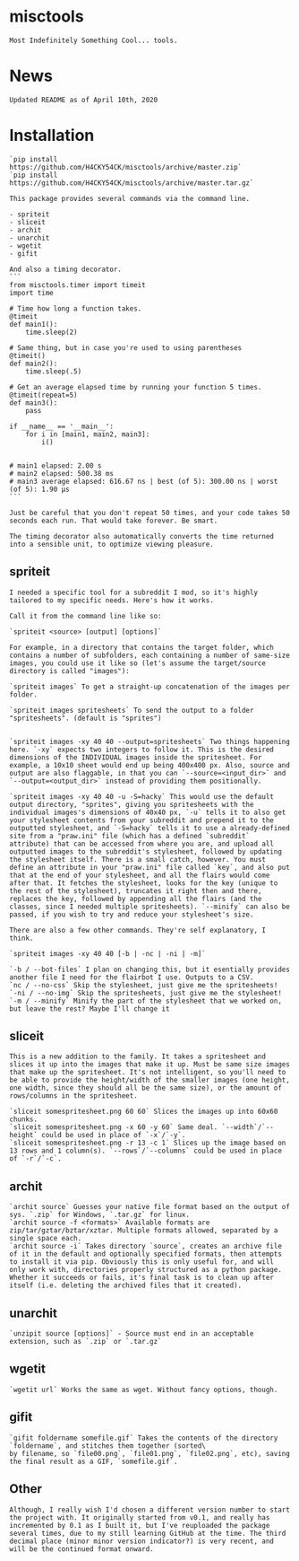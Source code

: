 # misctools

    Most Indefinitely Something Cool... tools.

# News

    Updated README as of April 10th, 2020

# Installation

    `pip install https://github.com/H4CKY54CK/misctools/archive/master.zip`  
    `pip install https://github.com/H4CKY54CK/misctools/archive/master.tar.gz`

    This package provides several commands via the command line.
 
    - spriteit  
    - sliceit  
    - archit  
    - unarchit  
    - wgetit  
    - gifit  

    And also a timing decorator.
    ```
    from misctools.timer import timeit
    import time

    # Time how long a function takes.
    @timeit
    def main1():
        time.sleep(2)

    # Same thing, but in case you're used to using parentheses
    @timeit()
    def main2():
        time.sleep(.5)

    # Get an average elapsed time by running your function 5 times.
    @timeit(repeat=5)
    def main3():
        pass

    if __name__ == '__main__':
        for i in [main1, main2, main3]:
            i()


    # main1 elapsed: 2.00 s
    # main2 elapsed: 500.38 ms
    # main3 average elapsed: 616.67 ns | best (of 5): 300.00 ns | worst (of 5): 1.90 µs
    ```

    Just be careful that you don't repeat 50 times, and your code takes 50 seconds each run. That would take forever. Be smart.

    The timing decorator also automatically converts the time returned into a sensible unit, to optimize viewing pleasure.

## spriteit

    I needed a specific tool for a subreddit I mod, so it's highly tailored to my specific needs. Here's how it works.

    Call it from the command line like so:

    `spriteit <source> [output] [options]`

    For example, in a directory that contains the target folder, which contains a number of subfolders, each containing a number of same-size images, you could use it like so (let's assume the target/source directory is called "images"):

    `spriteit images` To get a straight-up concatenation of the images per folder.

    `spriteit images spritesheets` To send the output to a folder "spritesheets". (default is "sprites")  


    `spriteit images -xy 40 40 --output=spritesheets` Two things happening here. `-xy` expects two integers to follow it. This is the desired dimensions of the INDIVIDUAL images inside the spritesheet. For example, a 10x10 sheet would end up being 400x400 px. Also, source and output are also flaggable, in that you can `--source=<input_dir>` and `--output=<output_dir>` instead of providing them positionally.  

    `spriteit images -xy 40 40 -u -S=hacky` This would use the default output directory, "sprites", giving you spritesheets with the individual images's dimensions of 40x40 px, `-u` tells it to also get your stylesheet contents from your subreddit and prepend it to the outputted stylesheet, and `-S=hacky` tells it to use a already-defined site from a "praw.ini" file (which has a defined `subreddit` attribute) that can be accessed from where you are, and upload all outputted images to the subreddit's stylesheet, followed by updating the stylesheet itself. There is a small catch, however. You must define an attribute in your "praw.ini" file called `key`, and also put that at the end of your stylesheet, and all the flairs would come after that. It fetches the stylesheet, looks for the key (unique to the rest of the stylesheet), truncates it right then and there, replaces the key, followed by appending all the flairs (and the classes, since I needed multiple spritesheets). `--minify` can also be passed, if you wish to try and reduce your stylesheet's size.

    There are also a few other commands. They're self explanatory, I think.

    `spriteit images -xy 40 40 [-b | -nc | -ni | -m]`

    `-b / --bot-files` I plan on changing this, but it esentially provides another file I need for the flairbot I use. Outputs to a CSV.  
    `nc / --no-css` Skip the stylesheet, just give me the spritesheets!  
    `-ni / --no-img` Skip the spritesheets, just give me the stylesheet!  
    `-m / --minify` Minify the part of the stylesheet that we worked on, but leave the rest? Maybe I'll change it

## sliceit

    This is a new addition to the family. It takes a spritesheet and slices it up into the images that make it up. Must be same size images that make up the spritesheet. It's not intelligent, so you'll need to be able to provide the height/width of the smaller images (one height, one width, since they should all be the same size), or the amount of rows/columns in the spritesheet.

    `sliceit somespritesheet.png 60 60` Slices the images up into 60x60 chunks.  
    `sliceit somespritesheet.png -x 60 -y 60` Same deal. `--width`/`--height` could be used in place of `-x`/`-y`.  
    `sliceit somespritesheet.png -r 13 -c 1` Slices up the image based on 13 rows and 1 column(s). `--rows`/`--columns` could be used in place of `-r`/`-c`.  

## archit

    `archit source` Guesses your native file format based on the output of sys. `.zip` for Windows, `.tar.gz` for linux.  
    `archit source -f <formats>` Available formats are zip/tar/gztar/bztar/xztar. Multiple formats allowed, separated by a single space each.  
    `archit source -i` Takes directory `source`, creates an archive file of it in the default and optionally specified formats, then attempts to install it via pip. Obviously this is only useful for, and will only work with, directories properly structured as a python package. Whether it succeeds or fails, it's final task is to clean up after itself (i.e. deleting the archived files that it created).

## unarchit

    `unzipit source [options]` - Source must end in an acceptable extension, such as `.zip` or `.tar.gz`  

## wgetit

    `wgetit url` Works the same as wget. Without fancy options, though.

## gifit

    `gifit foldername somefile.gif` Takes the contents of the directory `foldername`, and stitches them together (sorted\
    by filename, so `file00.png`, `file01.png`, `file02.png`, etc), saving the final result as a GIF, `somefile.gif`.

## Other

    Although, I really wish I'd chosen a different version number to start the project with. It originally started from v0.1, and really has incremented by 0.1 as I built it, but I've reuploaded the package several times, due to my still learning GitHub at the time. The third decimal place (minor minor version indicator?) is very recent, and will be the continued format onward.